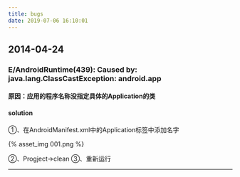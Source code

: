 ```yaml
---
title: bugs
date: 2019-07-06 16:10:01
---
```

## 2014-04-24 

### E/AndroidRuntime(439): Caused by: java.lang.ClassCastException: android.app

#### 原因：应用的程序名称没指定具体的Application的类

#### solution
①、在AndroidManifest.xml中的Application标签中添加名字

{% asset_img 001.png  %}

②、Progject->clean
③、重新运行

<hr>